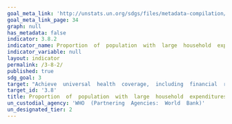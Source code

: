 ```yaml
---
goal_meta_link: 'http://unstats.un.org/sdgs/files/metadata-compilation/Metadata-Goal-3.pdf'
goal_meta_link_page: 34
graph: null
has_metadata: false
indicator: 3.8.2
indicator_name: Proportion  of  population  with  large  household  expenditures  on  health  as  a  share  of  total  household  expenditure  or  income
indicator_variable: null
layout: indicator
permalink: /3-8-2/
published: true  
sdg_goal: 3
target: "Achieve  universal  health  coverage,  including  financial  risk  protection,  access  to  quality  essential  health-care  services  and  access  to  safe,  effective,  quality  and  affordable  essential  medicines  and  vaccines  for  all."
target_id: '3.8'
title: Proportion  of  population  with  large  household  expenditures  on  health  as  a  share  of  total  household  expenditure  or  income
un_custodial_agency: 'WHO  (Partnering  Agencies:  World  Bank)'
un_designated_tier: 2
---
```

